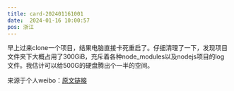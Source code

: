 ```yaml
---
title: card-202401161001
date:  2024-01-16 10:00:57
pos: 浙江
---
```

早上过来clone一个项目，结果电脑直接卡死重启了。仔细清理了一下，发现项目文件夹下大概占用了300GiB，充斥着各种node_modules以及nodejs项目的log文件。我估计可以给500G的硬盘腾出个一半的空间。 

来源于个人weibo：[原文链接](https://m.weibo.cn/status/NC4Lo5JCx?mblogid=NC4Lo5JCx)